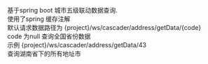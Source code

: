 基于spring boot 城市五级联动数据查询.<br>
使用了spring 缓存注解<br>
默认请求数据路径为 {project}/ws/cascader/address/getData/{code}<br>
code 为null 查询全国省份数据<br>
示例 {project}/ws/cascader/address/getData/43<br>
查询湖南省下的所有地址市